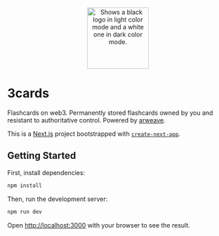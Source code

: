 <br>
<p align="center">
  <a href="https://lukew3-3cards.netlify.app">
    <picture>
      <source media="(prefers-color-scheme: dark)" srcset="https://user-images.githubusercontent.com/47042841/179339257-daf4f574-888a-4038-95be-f0494e01d1d4.svg">
      <source media="(prefers-color-scheme: light)" srcset="https://user-images.githubusercontent.com/47042841/179339255-78a5a604-2f05-4594-8c6b-9de486c618df.svg">
      <img alt="Shows a black logo in light color mode and a white one in dark color mode." src="https://user-images.githubusercontent.com/47042841/179339255-78a5a604-2f05-4594-8c6b-9de486c618df.svgg" height="140">
    </picture>
  </a>
</p>

# 3cards

Flashcards on web3. Permanently stored flashcards owned by you and resistant to authoritative control. Powered by [arweave](https://www.arweave.org/). 

This is a [Next.js](https://nextjs.org/) project bootstrapped with [`create-next-app`](https://github.com/vercel/next.js/tree/canary/packages/create-next-app).

## Getting Started

First, install dependencies:
```bash
npm install
```

Then, run the development server:
```bash
npm run dev
```

Open [http://localhost:3000](http://localhost:3000) with your browser to see the result.
